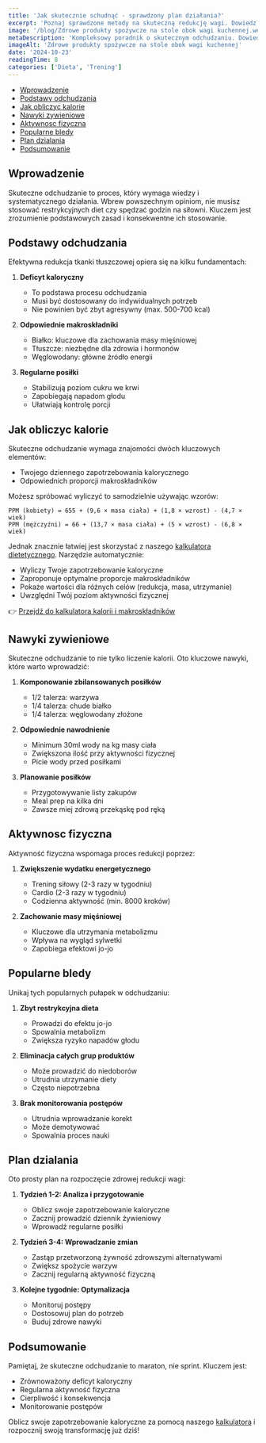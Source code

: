 ```yaml
---
title: 'Jak skutecznie schudnąć - sprawdzony plan działania?'
excerpt: 'Poznaj sprawdzone metody na skuteczną redukcję wagi. Dowiedz się, jak obliczyć swoje zapotrzebowanie kaloryczne i ułożyć zdrowy jadłospis.'
image: '/blog/Zdrowe produkty spożywcze na stole obok wagi kuchennej.webp'
metaDescription: 'Kompleksowy poradnik o skutecznym odchudzaniu. Dowiedz się jak wyliczyć kalorie, układać posiłki i unikać najczęstszych błędów w redukcji wagi.'
imageAlt: 'Zdrowe produkty spożywcze na stole obok wagi kuchennej'
date: '2024-10-23'
readingTime: 8
categories: ['Dieta', 'Trening']
---
```


- [Wprowadzenie](#wprowadzenie)
- [Podstawy odchudzania](#podstawy-odchudzania)
- [Jak obliczyc kalorie](#jak-obliczyc-kalorie)
- [Nawyki zywieniowe](#nawyki-zywieniowe)
- [Aktywnosc fizyczna](#aktywnosc-fizyczna)
- [Popularne bledy](#popularne-bledy)
- [Plan dzialania](#plan-dzialania)
- [Podsumowanie](#podsumowanie)

## Wprowadzenie

Skuteczne odchudzanie to proces, który wymaga wiedzy i systematycznego działania. Wbrew powszechnym opiniom, nie musisz stosować restrykcyjnych diet czy spędzać godzin na siłowni. Kluczem jest zrozumienie podstawowych zasad i konsekwentne ich stosowanie.

## Podstawy odchudzania

Efektywna redukcja tkanki tłuszczowej opiera się na kilku fundamentach:

1. **Deficyt kaloryczny**
   - To podstawa procesu odchudzania
   - Musi być dostosowany do indywidualnych potrzeb
   - Nie powinien być zbyt agresywny (max. 500-700 kcal)

2. **Odpowiednie makroskładniki**
   - Białko: kluczowe dla zachowania masy mięśniowej
   - Tłuszcze: niezbędne dla zdrowia i hormonów
   - Węglowodany: główne źródło energii

3. **Regularne posiłki**
   - Stabilizują poziom cukru we krwi
   - Zapobiegają napadom głodu
   - Ułatwiają kontrolę porcji

## Jak obliczyc kalorie

Skuteczne odchudzanie wymaga znajomości dwóch kluczowych elementów:
- Twojego dziennego zapotrzebowania kalorycznego
- Odpowiednich proporcji makroskładników

Możesz spróbować wyliczyć to samodzielnie używając wzorów:
```
PPM (kobiety) = 655 + (9,6 × masa ciała) + (1,8 × wzrost) - (4,7 × wiek)
PPM (mężczyźni) = 66 + (13,7 × masa ciała) + (5 × wzrost) - (6,8 × wiek)
```

Jednak znacznie łatwiej jest skorzystać z naszego [kalkulatora dietetycznego](/narzedzia/Kalkulator-zapotrzebowania-kalorycznego). Narzędzie automatycznie:
- Wyliczy Twoje zapotrzebowanie kaloryczne
- Zaproponuje optymalne proporcje makroskładników
- Pokaże wartości dla różnych celów (redukcja, masa, utrzymanie)
- Uwzględni Twój poziom aktywności fizycznej

👉 [Przejdź do kalkulatora kalorii i makroskładników](/narzedzia/Kalkulator-zapotrzebowania-kalorycznego)

## Nawyki zywieniowe

Skuteczne odchudzanie to nie tylko liczenie kalorii. Oto kluczowe nawyki, które warto wprowadzić:

1. **Komponowanie zbilansowanych posiłków**
   - 1/2 talerza: warzywa
   - 1/4 talerza: chude białko
   - 1/4 talerza: węglowodany złożone

2. **Odpowiednie nawodnienie**
   - Minimum 30ml wody na kg masy ciała
   - Zwiększona ilość przy aktywności fizycznej
   - Picie wody przed posiłkami

3. **Planowanie posiłków**
   - Przygotowywanie listy zakupów
   - Meal prep na kilka dni
   - Zawsze miej zdrową przekąskę pod ręką

## Aktywnosc fizyczna

Aktywność fizyczna wspomaga proces redukcji poprzez:

1. **Zwiększenie wydatku energetycznego**
   - Trening siłowy (2-3 razy w tygodniu)
   - Cardio (2-3 razy w tygodniu)
   - Codzienna aktywność (min. 8000 kroków)

2. **Zachowanie masy mięśniowej**
   - Kluczowe dla utrzymania metabolizmu
   - Wpływa na wygląd sylwetki
   - Zapobiega efektowi jo-jo

## Popularne bledy

Unikaj tych popularnych pułapek w odchudzaniu:

1. **Zbyt restrykcyjna dieta**
   - Prowadzi do efektu jo-jo
   - Spowalnia metabolizm
   - Zwiększa ryzyko napadów głodu

2. **Eliminacja całych grup produktów**
   - Może prowadzić do niedoborów
   - Utrudnia utrzymanie diety
   - Często niepotrzebna

3. **Brak monitorowania postępów**
   - Utrudnia wprowadzanie korekt
   - Może demotywować
   - Spowalnia proces nauki

## Plan dzialania

Oto prosty plan na rozpoczęcie zdrowej redukcji wagi:

1. **Tydzień 1-2: Analiza i przygotowanie**
   - Oblicz swoje zapotrzebowanie kaloryczne
   - Zacznij prowadzić dziennik żywieniowy
   - Wprowadź regularne posiłki

2. **Tydzień 3-4: Wprowadzanie zmian**
   - Zastąp przetworzoną żywność zdrowszymi alternatywami
   - Zwiększ spożycie warzyw
   - Zacznij regularną aktywność fizyczną

3. **Kolejne tygodnie: Optymalizacja**
   - Monitoruj postępy
   - Dostosowuj plan do potrzeb
   - Buduj zdrowe nawyki

## Podsumowanie

Pamiętaj, że skuteczne odchudzanie to maraton, nie sprint. Kluczem jest:
- Zrównoważony deficyt kaloryczny
- Regularna aktywność fizyczna
- Cierpliwość i konsekwencja
- Monitorowanie postępów

Oblicz swoje zapotrzebowanie kaloryczne za pomocą naszego [kalkulatora](/narzedzia/Kalkulator-zapotrzebowania-kalorycznego) i rozpocznij swoją transformację już dziś!
